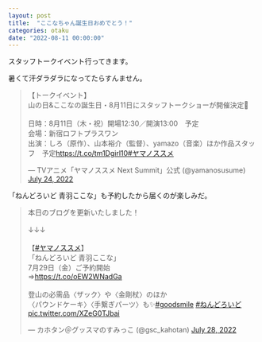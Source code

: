 ```yaml
---
layout: post
title:  "ここなちゃん誕生日おめでとう！"
categories: otaku
date: "2022-08-11 00:00:00"
---
```


スタッフトークイベント行ってきます。

暑くて汗ダラダラになってたらすんません。

<blockquote class="twitter-tweet tw-align-center"><p lang="ja" dir="ltr">【トークイベント】<br>山の日&amp;ここなの誕生日・8月11日にスタッフトークショーが開催決定👏<br><br>日時：8月11日（木・祝）開場12:30／開演13:00　予定<br>会場：新宿ロフトプラスワン<br>出演：しろ（原作）、山本裕介（監督）、yamazo（音楽）ほか作品スタッフ　予定<a href="https://t.co/tm1Dgirl10">https://t.co/tm1Dgirl10</a><a href="https://twitter.com/hashtag/%E3%83%A4%E3%83%9E%E3%83%8E%E3%82%B9%E3%82%B9%E3%83%A1?src=hash&amp;ref_src=twsrc%5Etfw">#ヤマノススメ</a></p>&mdash; TVアニメ「ヤマノススメ Next Summit」公式 (@yamanosusume) <a href="https://twitter.com/yamanosusume/status/1551135479646793729?ref_src=twsrc%5Etfw">July 24, 2022</a></blockquote> <script async src="https://platform.twitter.com/widgets.js" charset="utf-8"></script>

「ねんどろいど 青羽ここな」も予約したから届くのが楽しみだ。

<blockquote class="twitter-tweet tw-align-center"><p lang="ja" dir="ltr">本日のブログを更新いたしました！<br><br>↓↓↓<br><br>【<a href="https://twitter.com/hashtag/%E3%83%A4%E3%83%9E%E3%83%8E%E3%82%B9%E3%82%B9%E3%83%A1?src=hash&amp;ref_src=twsrc%5Etfw">#ヤマノススメ</a>】<br>「ねんどろいど 青羽ここな」<br>7月29日（金）ご予約開始<br>⇒<a href="https://t.co/oEW2WNadGa">https://t.co/oEW2WNadGa</a><br><br>登山の必需品〈ザック〉や〈金剛杖〉のほか<br>〈パウンドケーキ〉〈手繋ぎパーツ〉も✨<a href="https://twitter.com/hashtag/goodsmile?src=hash&amp;ref_src=twsrc%5Etfw">#goodsmile</a> <a href="https://twitter.com/hashtag/%E3%81%AD%E3%82%93%E3%81%A9%E3%82%8D%E3%81%84%E3%81%A9?src=hash&amp;ref_src=twsrc%5Etfw">#ねんどろいど</a> <a href="https://t.co/XZeG0TJbai">pic.twitter.com/XZeG0TJbai</a></p>&mdash; カホタン＠グッスマのすみっこ (@gsc_kahotan) <a href="https://twitter.com/gsc_kahotan/status/1552564517111877632?ref_src=twsrc%5Etfw">July 28, 2022</a></blockquote> <script async src="https://platform.twitter.com/widgets.js" charset="utf-8"></script>

